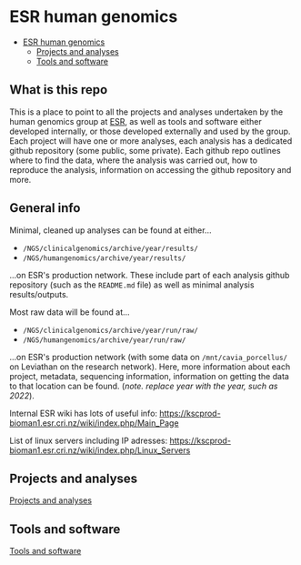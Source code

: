 # ESR human genomics

- [ESR human genomics](#esr-human-genomics)
  - [Projects and analyses](#projects-and-analyses)
  - [Tools and software](#tools-and-software)

## What is this repo

This is a place to point to all the projects and analyses undertaken by the human genomics group at [ESR](https://www.esr.cri.nz/), as well as tools and software either developed internally, or those developed externally and used by the group. Each project will have one or more analyses, each analysis has a dedicated github repository (some public, some private). Each github repo outlines where to find the data, where the analysis was carried out, how to reproduce the analysis, information on accessing the github repository and more.

## General info

Minimal, cleaned up analyses can be found at either...

- `/NGS/clinicalgenomics/archive/year/results/`
- `/NGS/humangenomics/archive/year/results/`

...on ESR's production network. These include part of each analysis github repository (such as the `README.md` file) as well as minimal analysis results/outputs.

Most raw data will be found at...

- `/NGS/clinicalgenomics/archive/year/run/raw/`
- `/NGS/humangenomics/archive/year/run/raw/`

...on ESR's production network (with some data on `/mnt/cavia_porcellus/` on Leviathan on the research network). Here, more information about each project, metadata, sequencing information, information on getting the data to that location can be found. (*note. replace year with the year, such as 2022*).

Internal ESR wiki has lots of useful info: https://kscprod-bioman1.esr.cri.nz/wiki/index.php/Main_Page

List of linux servers including IP adresses: https://kscprod-bioman1.esr.cri.nz/wiki/index.php/Linux_Servers

## Projects and analyses

[Projects and analyses](./docs/projects_and_analyses.md)

## Tools and software

[Tools and software](./docs/tools_and_software.md)
